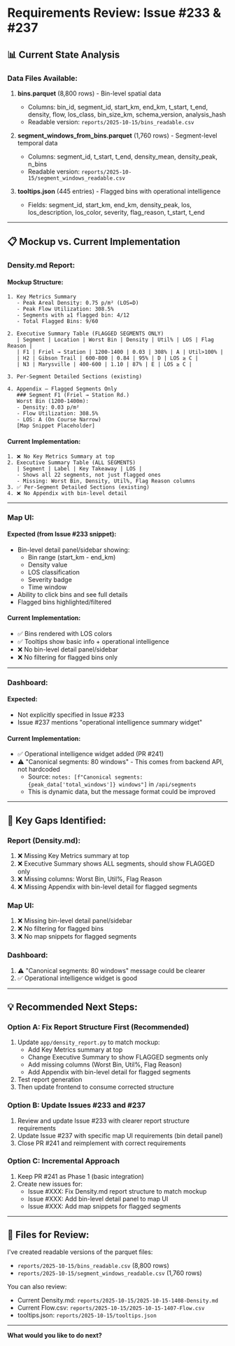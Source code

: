 # Requirements Review: Issue #233 & #237

## 📊 **Current State Analysis**

### **Data Files Available:**
1. **bins.parquet** (8,800 rows) - Bin-level spatial data
   - Columns: bin_id, segment_id, start_km, end_km, t_start, t_end, density, flow, los_class, bin_size_km, schema_version, analysis_hash
   - Readable version: `reports/2025-10-15/bins_readable.csv`

2. **segment_windows_from_bins.parquet** (1,760 rows) - Segment-level temporal data
   - Columns: segment_id, t_start, t_end, density_mean, density_peak, n_bins
   - Readable version: `reports/2025-10-15/segment_windows_readable.csv`

3. **tooltips.json** (445 entries) - Flagged bins with operational intelligence
   - Fields: segment_id, start_km, end_km, density_peak, los, los_description, los_color, severity, flag_reason, t_start, t_end

---

## 📋 **Mockup vs. Current Implementation**

### **Density.md Report:**

#### **Mockup Structure:**
```
1. Key Metrics Summary
   - Peak Areal Density: 0.75 p/m² (LOS=D)
   - Peak Flow Utilization: 308.5%
   - Segments with ≥1 flagged bin: 4/12
   - Total Flagged Bins: 9/60

2. Executive Summary Table (FLAGGED SEGMENTS ONLY)
   | Segment | Location | Worst Bin | Density | Util% | LOS | Flag Reason |
   | F1 | Friel → Station | 1200-1400 | 0.03 | 308% | A | Util>100% |
   | H2 | Gibson Trail | 600-800 | 0.84 | 95% | D | LOS ≥ C |
   | N3 | Marysville | 400-600 | 1.10 | 87% | E | LOS ≥ C |

3. Per-Segment Detailed Sections (existing)

4. Appendix — Flagged Segments Only
   ### Segment F1 (Friel → Station Rd.)
   Worst Bin (1200-1400m):
   - Density: 0.03 p/m²
   - Flow Utilization: 308.5%
   - LOS: A (On Course Narrow)
   [Map Snippet Placeholder]
```

#### **Current Implementation:**
```
1. ❌ No Key Metrics Summary at top
2. Executive Summary Table (ALL SEGMENTS)
   | Segment | Label | Key Takeaway | LOS |
   - Shows all 22 segments, not just flagged ones
   - Missing: Worst Bin, Density, Util%, Flag Reason columns
3. ✅ Per-Segment Detailed Sections (existing)
4. ❌ No Appendix with bin-level detail
```

---

### **Map UI:**

#### **Expected (from Issue #233 snippet):**
- Bin-level detail panel/sidebar showing:
  - Bin range (start_km - end_km)
  - Density value
  - LOS classification
  - Severity badge
  - Time window
- Ability to click bins and see full details
- Flagged bins highlighted/filtered

#### **Current Implementation:**
- ✅ Bins rendered with LOS colors
- ✅ Tooltips show basic info + operational intelligence
- ❌ No bin-level detail panel/sidebar
- ❌ No filtering for flagged bins only

---

### **Dashboard:**

#### **Expected:**
- Not explicitly specified in Issue #233
- Issue #237 mentions "operational intelligence summary widget"

#### **Current Implementation:**
- ✅ Operational intelligence widget added (PR #241)
- ⚠️ "Canonical segments: 80 windows" - This comes from backend API, not hardcoded
  - Source: `notes: [f"Canonical segments: {peak_data['total_windows']} windows"]` in `/api/segments`
  - This is dynamic data, but the message format could be improved

---

## 🎯 **Key Gaps Identified:**

### **Report (Density.md):**
1. ❌ Missing Key Metrics summary at top
2. ❌ Executive Summary shows ALL segments, should show FLAGGED only
3. ❌ Missing columns: Worst Bin, Util%, Flag Reason
4. ❌ Missing Appendix with bin-level detail for flagged segments

### **Map UI:**
1. ❌ Missing bin-level detail panel/sidebar
2. ❌ No filtering for flagged bins
3. ❌ No map snippets for flagged segments

### **Dashboard:**
1. ⚠️ "Canonical segments: 80 windows" message could be clearer
2. ✅ Operational intelligence widget is good

---

## 💡 **Recommended Next Steps:**

### **Option A: Fix Report Structure First (Recommended)**
1. Update `app/density_report.py` to match mockup:
   - Add Key Metrics summary at top
   - Change Executive Summary to show FLAGGED segments only
   - Add missing columns (Worst Bin, Util%, Flag Reason)
   - Add Appendix with bin-level detail for flagged segments
2. Test report generation
3. Then update frontend to consume corrected structure

### **Option B: Update Issues #233 and #237**
1. Review and update Issue #233 with clearer report structure requirements
2. Update Issue #237 with specific map UI requirements (bin detail panel)
3. Close PR #241 and reimplement with correct requirements

### **Option C: Incremental Approach**
1. Keep PR #241 as Phase 1 (basic integration)
2. Create new issues for:
   - Issue #XXX: Fix Density.md report structure to match mockup
   - Issue #XXX: Add bin-level detail panel to map UI
   - Issue #XXX: Add map snippets for flagged segments

---

## 📁 **Files for Review:**

I've created readable versions of the parquet files:
- `reports/2025-10-15/bins_readable.csv` (8,800 rows)
- `reports/2025-10-15/segment_windows_readable.csv` (1,760 rows)

You can also review:
- Current Density.md: `reports/2025-10-15/2025-10-15-1408-Density.md`
- Current Flow.csv: `reports/2025-10-15/2025-10-15-1407-Flow.csv`
- tooltips.json: `reports/2025-10-15/tooltips.json`

---

**What would you like to do next?**

